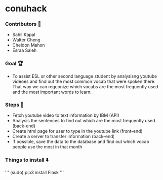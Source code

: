 # conuhack

### Contributors :busts_in_silhouette:
- Sahil Kapal
- Walter Cheng
- Cheldon Mahon
- Esraa Saleh

### Goal :trophy:
- To assist ESL or other second language student by analysisng youtube videoes and find out the most common vocab that were spoken there. That way we can regconize which vocabs are the most frequently used and the most important words to learn.

### Steps :feet:
- Fetch youtube video to text information by IBM (API)
- Analysis the sentences to find out which are the most frequently used (back-end)
- Create html page for user to type in the youtube link (front-end)
- Create a server to transfer information (back-end)
- If possible, save the data to the database and find out which vocab people use the most in that month

### Things to install :arrow_down:
'''
(sudo) pip3 install Flask
'''